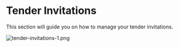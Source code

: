 # Tender Invitations

This section will guide you on how to manage your tender invitations.

![tender-invitations-1.png](images/tender-invitations-1.png)
